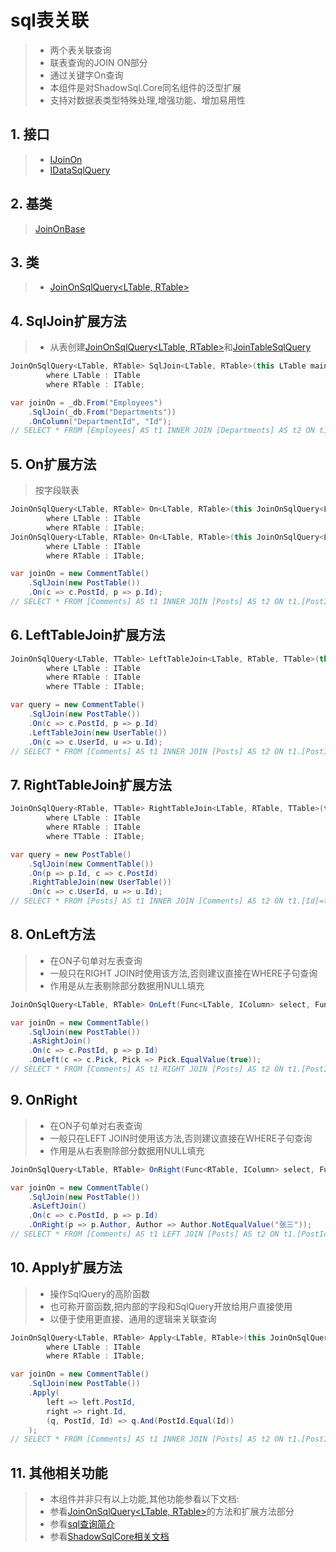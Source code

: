 # sql表关联
>* 两个表关联查询
>* 联表查询的JOIN ON部分
>* 通过关键字On查询
>* 本组件是对ShadowSql.Core同名组件的泛型扩展
>* 支持对数据表类型特殊处理,增强功能、增加易用性

## 1. 接口
>* [IJoinOn](/api/ShadowSql.Join.IJoinOn.html)
>* [IDataSqlQuery](/api/ShadowSql.Queries.IDataSqlQuery.html)

## 2. 基类
>[JoinOnBase](/api/ShadowSql.Join.JoinOnBase.html)

## 3. 类
>* [JoinOnSqlQuery\<LTable, RTable\>](/api/ShadowSql.Join.JoinOnSqlQuery-2.html)

## 4. SqlJoin扩展方法
>* 从表创建[JoinOnSqlQuery\<LTable, RTable\>](/api/ShadowSql.Join.JoinOnSqlQuery-2.html)和[JoinTableSqlQuery](/api/ShadowSql.Join.JoinTableSqlQuery.html)
```csharp
JoinOnSqlQuery<LTable, RTable> SqlJoin<LTable, RTable>(this LTable main, RTable table)
        where LTable : ITable
        where RTable : ITable;
```
```csharp
var joinOn = _db.From("Employees")
    .SqlJoin(_db.From("Departments"))
    .OnColumn("DepartmentId", "Id");
// SELECT * FROM [Employees] AS t1 INNER JOIN [Departments] AS t2 ON t1.[DepartmentId]=t2.[Id]
```

## 5. On扩展方法
>按字段联表
```csharp
JoinOnSqlQuery<LTable, RTable> On<LTable, RTable>(this JoinOnSqlQuery<LTable, RTable> joinOn, Func<LTable, IColumn> left, Func<RTable, IColumn> right)
        where LTable : ITable
        where RTable : ITable;
JoinOnSqlQuery<LTable, RTable> On<LTable, RTable>(this JoinOnSqlQuery<LTable, RTable> joinOn, Func<LTable, IColumn> left, CompareSymbol compare, Func<RTable, IColumn> right)
        where LTable : ITable
        where RTable : ITable;
```
```csharp
var joinOn = new CommentTable()
    .SqlJoin(new PostTable())
    .On(c => c.PostId, p => p.Id);
// SELECT * FROM [Comments] AS t1 INNER JOIN [Posts] AS t2 ON t1.[PostId]=t2.[Id]
```

## 6. LeftTableJoin扩展方法
```csharp
JoinOnSqlQuery<LTable, TTable> LeftTableJoin<LTable, RTable, TTable>(this JoinOnSqlQuery<LTable, RTable> joinOn, TTable table)
        where LTable : ITable
        where RTable : ITable
        where TTable : ITable;
```
```csharp
var query = new CommentTable()
    .SqlJoin(new PostTable())
    .On(c => c.PostId, p => p.Id)
    .LeftTableJoin(new UserTable())
    .On(c => c.UserId, u => u.Id);
// SELECT * FROM [Comments] AS t1 INNER JOIN [Posts] AS t2 ON t1.[PostId]=t2.[Id] INNER JOIN [Users] AS t3 ON t1.[UserId]=t3.[Id]
```

## 7. RightTableJoin扩展方法
```csharp
JoinOnSqlQuery<RTable, TTable> RightTableJoin<LTable, RTable, TTable>(this JoinOnSqlQuery<LTable, RTable> joinOn, TTable table)
        where LTable : ITable
        where RTable : ITable
        where TTable : ITable;
```
```csharp
var query = new PostTable()
    .SqlJoin(new CommentTable())
    .On(p => p.Id, c => c.PostId)
    .RightTableJoin(new UserTable())
    .On(c => c.UserId, u => u.Id);
// SELECT * FROM [Posts] AS t1 INNER JOIN [Comments] AS t2 ON t1.[Id]=t2.[PostId] INNER JOIN [Users] AS t3 ON t2.[UserId]=t3.[Id]
```

## 8. OnLeft方法
>* 在ON子句单对左表查询
>* 一般只在RIGHT JOIN时使用该方法,否则建议直接在WHERE子句查询
>* 作用是从左表剔除部分数据用NULL填充
```csharp
JoinOnSqlQuery<LTable, RTable> OnLeft(Func<LTable, IColumn> select, Func<IColumn, AtomicLogic> query);
```
```csharp
var joinOn = new CommentTable()
    .SqlJoin(new PostTable())
    .AsRightJoin()
    .On(c => c.PostId, p => p.Id)
    .OnLeft(c => c.Pick, Pick => Pick.EqualValue(true));
// SELECT * FROM [Comments] AS t1 RIGHT JOIN [Posts] AS t2 ON t1.[PostId]=t2.[Id] AND t1.[Pick]=1
```


## 9. OnRight
>* 在ON子句单对右表查询
>* 一般只在LEFT JOIN时使用该方法,否则建议直接在WHERE子句查询
>* 作用是从右表剔除部分数据用NULL填充
```csharp
JoinOnSqlQuery<LTable, RTable> OnRight(Func<RTable, IColumn> select, Func<IColumn, AtomicLogic> query);
```
```csharp
var joinOn = new CommentTable()
    .SqlJoin(new PostTable())
    .AsLeftJoin()
    .On(c => c.PostId, p => p.Id)
    .OnRight(p => p.Author, Author => Author.NotEqualValue("张三"));
// SELECT * FROM [Comments] AS t1 LEFT JOIN [Posts] AS t2 ON t1.[PostId]=t2.[Id] AND t2.[Author]<>'张三'
```

## 10. Apply扩展方法
>* 操作SqlQuery的高阶函数
>* 也可称开窗函数,把内部的字段和SqlQuery开放给用户直接使用
>* 以便于使用更直接、通用的逻辑来关联查询
```csharp
JoinOnSqlQuery<LTable, RTable> Apply<LTable, RTable>(this JoinOnSqlQuery<LTable, RTable> joinOn, Func<LTable, IColumn> left, Func<RTable, IColumn> right, Func<SqlQuery, IColumn, IColumn, SqlQuery> query)
        where LTable : ITable
        where RTable : ITable;
```
```csharp
var joinOn = new CommentTable()
    .SqlJoin(new PostTable())
    .Apply(
        left => left.PostId, 
        right => right.Id, 
        (q, PostId, Id) => q.And(PostId.Equal(Id))
    );
// SELECT * FROM [Comments] AS t1 INNER JOIN [Posts] AS t2 ON t1.[PostId]=t2.[Id]
```

## 11. 其他相关功能
>* 本组件并非只有以上功能,其他功能参看以下文档:
>* 参看[JoinOnSqlQuery\<LTable, RTable\>](/api/ShadowSql.Join.JoinOnSqlQuery-2.html)的方法和扩展方法部分
>* 参看[sql查询简介](./index.md)
>* 参看[ShadowSqlCore相关文档](../../shadowcore/sqlquery/joinon.md)
